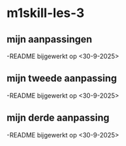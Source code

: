 # m1skill-les-3

## mijn aanpassingen
-README bijgewerkt op <30-9-2025>

## mijn tweede aanpassing
-README bijgewerkt op <30-9-2025>

## mijn derde aanpassing
-README bijgewerkt op <30-9-2025>